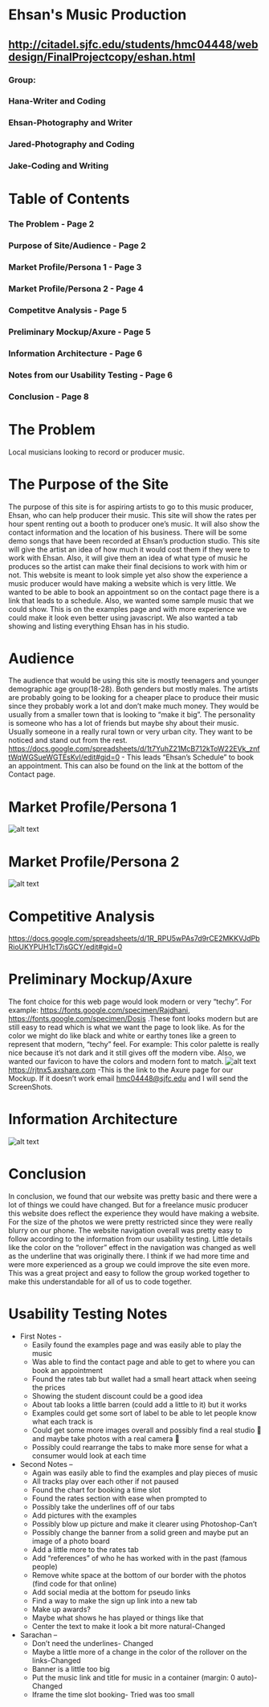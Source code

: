# Ehsan's Music Production
## http://citadel.sjfc.edu/students/hmc04448/webdesign/FinalProjectcopy/eshan.html
### Group:
### Hana-Writer and Coding
### Ehsan-Photography and Writer
### Jared-Photography and Coding
### Jake-Coding and Writing

# Table of Contents
### The Problem                -           Page 2
### Purpose of Site/Audience    -          Page 2
### Market Profile/Persona 1     -         Page 3
### Market Profile/Persona 2      -        Page 4
### Competitve Analysis            -       Page 5
### Preliminary Mockup/Axure        -      Page 5
### Information Architecture         -     Page 6
### Notes from our Usability Testing   -   Page 6
### Conclusion                          -  Page 8


# **The Problem**
Local musicians looking to record or producer music. 

# **The Purpose of the Site**
The purpose of this site is for aspiring artists to go to this music producer, Ehsan, who can help producer their music. This site will show the rates per hour spent renting out a booth to producer one’s music. It will also show the contact information and the location of his business. There will be some demo songs that have been recorded at Ehsan’s production studio. This site will give the artist an idea of how much it would cost them if they were to work with Ehsan. Also, it will give them an idea of what type of music he produces so the artist can make their final decisions to work with him or not.
This website is meant to look simple yet also show the experience a music producer would have making a website which is very little. We wanted to be able to book an appointment so on the contact page there is a link that leads to a schedule. Also, we wanted some sample music that we could show. This is on the examples page and with more experience we could make it look even better using javascript. We also wanted a tab showing and listing everything Ehsan has in his studio. 

# **Audience**
The audience that would be using this site is mostly teenagers and younger demographic age group(18-28). Both genders but mostly males. The artists are probably going to be looking for a cheaper place to produce their music since they probably work a lot and don’t make much money. They would be usually from a smaller town that is looking to “make it big”. The personality is someone who has a lot of friends but maybe shy about their music. Usually someone in a really rural town or very urban city. They want to be noticed and stand out from the rest. 
https://docs.google.com/spreadsheets/d/1t7YuhZ21McB712kToW22EVk_znftWqWGSueWGTEsKvI/edit#gid=0 - This leads “Ehsan’s Schedule” to book an appointment. This can also be found on the link at the bottom of the Contact page. 

# **Market Profile/Persona 1**
![alt text](https://github.com/JSeymour22/musicproducerproject/blob/master/Images/Screenshot%20(36).png)

# **Market Profile/Persona 2**
![alt text](https://github.com/JSeymour22/musicproducerproject/blob/master/Images/Screenshot%20(35).png)

# **Competitive Analysis**
https://docs.google.com/spreadsheets/d/1R_RPU5wPAs7d9rCE2MKKVJdPbRioUKYPUH1cT7isGCY/edit#gid=0

# **Preliminary Mockup/Axure**
The font choice for this web page would look modern or very “techy”. For example: https://fonts.google.com/specimen/Rajdhani, https://fonts.google.com/specimen/Dosis .These font looks modern but are still easy to read which is what we want the page to look like. As for the color we might do like black and white or earthy tones like a green to represent that modern, “techy” feel. For example: This color palette is really nice because it’s not dark and it still gives off the modern vibe. Also, we wanted our favicon to have the colors and modern font to match. 
![alt text](https://github.com/JSeymour22/musicproducerproject/blob/master/Images/Screenshot%20(37).png)
https://rjtnx5.axshare.com -This is the link to the Axure page for our Mockup. If it doesn’t work email hmc04448@sjfc.edu and I will send the ScreenShots. 

# **Information Architecture**
![alt text](https://github.com/JSeymour22/musicproducerproject/blob/master/Images/Screenshot%20(38).png)

# **Conclusion**
In conclusion, we found that our website was pretty basic and there were a lot of things we could have changed. But for a freelance music producer this website does reflect the experience they would have making a website. For the size of the photos we were pretty restricted since they were really blurry on our phone. The website navigation overall was pretty easy to follow according to the information from our usability testing. Little details like the color on the “rollover” effect in the navigation was changed as well as the underline that was originally there. I think if we had more time and were more experienced as a group we could improve the site even more. This was a great project and easy to follow the group worked together to make this understandable for all of us to code together. 

# **Usability Testing Notes**
- First Notes - 
  - Easily found the examples page and was easily able to play the music
  - Was able to find the contact page and able to get to where you can book an appointment
  - Found the rates tab but wallet had a small heart attack when seeing the prices
  - Showing the student discount could be a good idea
  - About tab looks a little barren (could add a little to it) but it works
  - Examples could get some sort of label to be able to let people know what each track is
  - Could get some more images overall and possibly find a real studio :shrug: and maybe take photos with a real camera :shrug:
  - Possibly could rearrange the tabs to make more sense for what a consumer would look at each time
- Second Notes – 
  - Again was easily able to find the examples and play pieces of music
  - All tracks play over each other if not paused
  - Found the chart for booking a time slot
  - Found the rates section with ease when prompted to
  - Possibly take the underlines off of our tabs
  - Add pictures with the examples
  - Possibly blow up picture and make it clearer using Photoshop-Can’t
  - Possibly change the banner from a solid green and maybe put an image of a photo board
  - Add a little more to the rates tab
  - Add “references” of who he has worked with in the past (famous people)
  - Remove white space at the bottom of our border with the photos (find code for that online)
  - Add social media at the bottom for pseudo links
  - Find a way to make the sign up link into a new tab
  - Make up awards?
  - Maybe what shows he has played or things like that
  - Center the text to make it look a bit more natural-Changed
- Sarachan –
  - Don’t need the underlines- Changed
  - Maybe a little more of a change in the color of the rollover on the links-Changed
  - Banner is a little too big
  - Put the music link and title for music in a container (margin: 0 auto)-Changed
  - Iframe the time slot booking- Tried was too small
